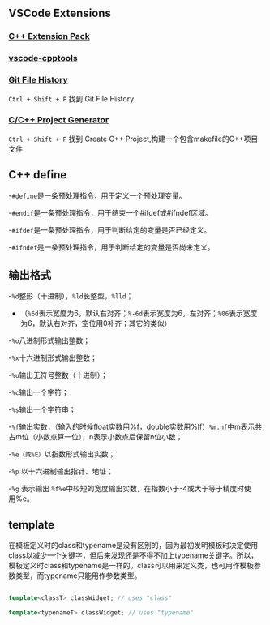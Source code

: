 ## VSCode Extensions

### [C++ Extension Pack](https://github.com/microsoft/vscode-cpptools.git)

### [vscode-cpptools](https://github.com/microsoft/vscode-cpptools.git)

### [Git File History](https://github.com/pomber/git-history)

`Ctrl + Shift + P` 找到 Git File History

### [C/C++ Project Generator](https://github.com/danielpinto8zz6/C-Cpp-Project-Generator)

`Ctrl + Shift + P`  找到 Create C++ Project,构建一个包含makefile的C++项目文件

## C++ define

-`#define`是一条预处理指令，用于定义一个预处理变量。

-`#endif`是一条预处理指令，用于结束一个#ifdef或#ifndef区域。

-`#ifdef`是一条预处理指令，用于判断给定的变量是否已经定义。

-`#ifndef`是一条预处理指令，用于判断给定的变量是否尚未定义。

## 输出格式

-`%d`整形（十进制），`%ld`长整型，`%lld`；

- （`%6d`表示宽度为6，默认右对齐；`%-6d`表示宽度为6，左对齐；`%06`表示宽度为6，默认右对齐，空位用0补齐；其它的类似）

-`%o`八进制形式输出整数；

-`%x`十六进制形式输出整数；

-`%u`输出无符号整数（十进制）；

-`%c`输出一个字符；

-`%s`输出一个字符串；

-`%f`输出实数，（输入的时候float实数用%f，double实数用%lf）`%m.nf`中m表示共占m位（小数点算一位），n表示小数点后保留n位小数；

-`%e（或%E）`以指数形式输出实数；

-`%p` 以十六进制输出指针、地址；

-`%g` 表示输出 `%f%e`中较短的宽度输出实数，在指数小于-4或大于等于精度时使用%e。

## template

在模板定义时的class和typename是没有区别的，因为最初发明模板时决定使用class以减少一个关键字，但后来发现还是不得不加上typename关键字。所以，模板定义时class和typename是一样的。class可以用来定义类，也可用作模板参数类型，而typename只能用作参数类型。

```cpp

template<classT> classWidget; // uses "class"

template<typenameT> classWidget; // uses "typename"

```
